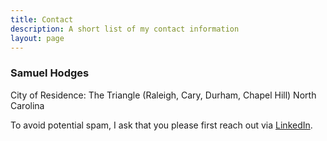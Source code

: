 ```yaml
---
title: Contact
description: A short list of my contact information
layout: page
---
```


### Samuel Hodges

City of Residence: The Triangle (Raleigh, Cary, Durham, Chapel Hill) North Carolina

To avoid potential spam, I ask that you please first reach out via [LinkedIn](www.linkedin.com/in/samuel-hodges-software-engineer).





